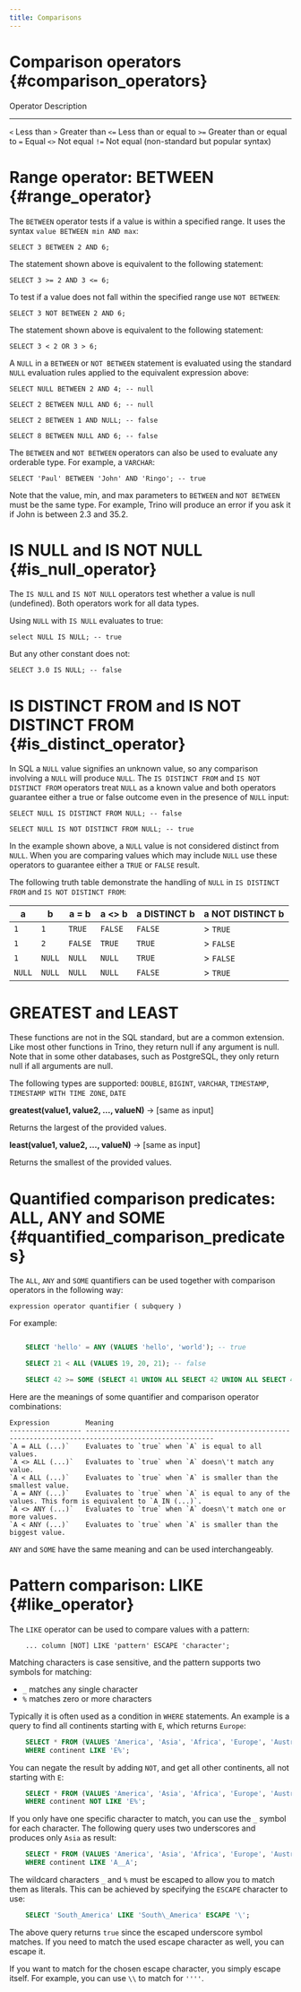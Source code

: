 ```yaml
---
title: Comparisons
---
```


# Comparison operators {#comparison_operators}

  Operator   Description
  ---------- ---------------------------------------------
  `<`        Less than
  `>`        Greater than
  `<=`       Less than or equal to
  `>=`       Greater than or equal to
  `=`        Equal
  `<>`       Not equal
  `!=`       Not equal (non-standard but popular syntax)

# Range operator: BETWEEN {#range_operator}

The `BETWEEN` operator tests if a value is within a specified range. It
uses the syntax `value BETWEEN min AND max`:

    SELECT 3 BETWEEN 2 AND 6;

The statement shown above is equivalent to the following statement:

    SELECT 3 >= 2 AND 3 <= 6;

To test if a value does not fall within the specified range use
`NOT BETWEEN`:

    SELECT 3 NOT BETWEEN 2 AND 6;

The statement shown above is equivalent to the following statement:

    SELECT 3 < 2 OR 3 > 6;

A `NULL` in a `BETWEEN` or `NOT BETWEEN` statement is evaluated using
the standard `NULL` evaluation rules applied to the equivalent
expression above:

    SELECT NULL BETWEEN 2 AND 4; -- null

    SELECT 2 BETWEEN NULL AND 6; -- null

    SELECT 2 BETWEEN 1 AND NULL; -- false

    SELECT 8 BETWEEN NULL AND 6; -- false

The `BETWEEN` and `NOT BETWEEN` operators can also be used to evaluate
any orderable type. For example, a `VARCHAR`:

    SELECT 'Paul' BETWEEN 'John' AND 'Ringo'; -- true

Note that the value, min, and max parameters to `BETWEEN` and
`NOT BETWEEN` must be the same type. For example, Trino will produce an
error if you ask it if John is between 2.3 and 35.2.

# IS NULL and IS NOT NULL {#is_null_operator}

The `IS NULL` and `IS NOT NULL` operators test whether a value is null
(undefined). Both operators work for all data types.

Using `NULL` with `IS NULL` evaluates to true:

    select NULL IS NULL; -- true

But any other constant does not:

    SELECT 3.0 IS NULL; -- false

# IS DISTINCT FROM and IS NOT DISTINCT FROM {#is_distinct_operator}

In SQL a `NULL` value signifies an unknown value, so any comparison
involving a `NULL` will produce `NULL`. The `IS DISTINCT FROM` and
`IS NOT DISTINCT FROM` operators treat `NULL` as a known value and both
operators guarantee either a true or false outcome even in the presence
of `NULL` input:

    SELECT NULL IS DISTINCT FROM NULL; -- false

    SELECT NULL IS NOT DISTINCT FROM NULL; -- true

In the example shown above, a `NULL` value is not considered distinct
from `NULL`. When you are comparing values which may include `NULL` use
these operators to guarantee either a `TRUE` or `FALSE` result.

The following truth table demonstrate the handling of `NULL` in
`IS DISTINCT FROM` and `IS NOT DISTINCT FROM`:

| a      | b      | a = b   | a \<\> b | a DISTINCT b | a NOT DISTINCT b |
|--------|--------|---------|----------|--------------|------------------|
| `1`    | `1`    | `TRUE`  | `FALSE`  | `FALSE`      | > `TRUE`         |
| `1`    | `2`    | `FALSE` | `TRUE`   | `TRUE`       | > `FALSE`        |
| `1`    | `NULL` | `NULL`  | `NULL`   | `TRUE`       | > `FALSE`        |
| `NULL` | `NULL` | `NULL`  | `NULL`   | `FALSE`      | > `TRUE`         |


# GREATEST and LEAST

These functions are not in the SQL standard, but are a common extension.
Like most other functions in Trino, they return null if any argument is
null. Note that in some other databases, such as PostgreSQL, they only
return null if all arguments are null.

The following types are supported: `DOUBLE`, `BIGINT`, `VARCHAR`,
`TIMESTAMP`, `TIMESTAMP WITH TIME ZONE`, `DATE`


**greatest(value1, value2, ..., valueN)** →  [same as input]

Returns the largest of the provided values.

**least(value1, value2, ..., valueN)** →  [same as input]

Returns the smallest of the provided values.

# Quantified comparison predicates: ALL, ANY and SOME {#quantified_comparison_predicates}

The `ALL`, `ANY` and `SOME` quantifiers can be used together with
comparison operators in the following way:

``` text
expression operator quantifier ( subquery )
```

For example:
```sql

    SELECT 'hello' = ANY (VALUES 'hello', 'world'); -- true

    SELECT 21 < ALL (VALUES 19, 20, 21); -- false

    SELECT 42 >= SOME (SELECT 41 UNION ALL SELECT 42 UNION ALL SELECT 43); -- true
```
Here are the meanings of some quantifier and comparison operator
combinations:

    Expression         Meaning
    ------------------ ------------------------------------------------------------------------------------------------------
    `A = ALL (...)`    Evaluates to `true` when `A` is equal to all values.
    `A <> ALL (...)`   Evaluates to `true` when `A` doesn\'t match any value.
    `A < ALL (...)`    Evaluates to `true` when `A` is smaller than the smallest value.
    `A = ANY (...)`    Evaluates to `true` when `A` is equal to any of the values. This form is equivalent to `A IN (...)`.
    `A <> ANY (...)`   Evaluates to `true` when `A` doesn\'t match one or more values.
    `A < ANY (...)`    Evaluates to `true` when `A` is smaller than the biggest value.

`ANY` and `SOME` have the same meaning and can be used interchangeably.

# Pattern comparison: LIKE {#like_operator}

The `LIKE` operator can be used to compare values with a pattern:
```text
    ... column [NOT] LIKE 'pattern' ESCAPE 'character';
```
Matching characters is case sensitive, and the pattern supports two
symbols for matching:

-   `_` matches any single character
-   `%` matches zero or more characters

Typically it is often used as a condition in `WHERE` statements. An
example is a query to find all continents starting with `E`, which
returns `Europe`:
```sql
    SELECT * FROM (VALUES 'America', 'Asia', 'Africa', 'Europe', 'Australia', 'Antarctica') AS t (continent)
    WHERE continent LIKE 'E%';
```
You can negate the result by adding `NOT`, and get all other continents,
all not starting with `E`:
```sql
    SELECT * FROM (VALUES 'America', 'Asia', 'Africa', 'Europe', 'Australia', 'Antarctica') AS t (continent)
    WHERE continent NOT LIKE 'E%';
```

If you only have one specific character to match, you can use the `_`
symbol for each character. The following query uses two underscores and
produces only `Asia` as result:
```sql
    SELECT * FROM (VALUES 'America', 'Asia', 'Africa', 'Europe', 'Australia', 'Antarctica') AS t (continent)
    WHERE continent LIKE 'A__A';
```

The wildcard characters `_` and `%` must be escaped to allow you to
match them as literals. This can be achieved by specifying the `ESCAPE`
character to use:
```sql
    SELECT 'South_America' LIKE 'South\_America' ESCAPE '\';
```

The above query returns `true` since the escaped underscore symbol
matches. If you need to match the used escape character as well, you can
escape it.

If you want to match for the chosen escape character, you simply escape
itself. For example, you can use `\\` to match for `''''`.
